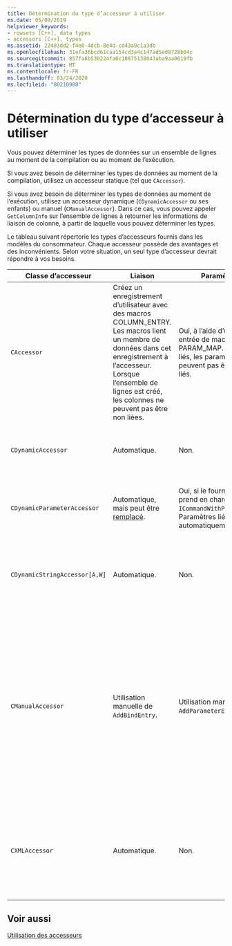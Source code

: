 ```yaml
---
title: Détermination du type d’accesseur à utiliser
ms.date: 05/09/2019
helpviewer_keywords:
- rowsets [C++], data types
- accessors [C++], types
ms.assetid: 22483dd2-f4e0-4dcb-8e4d-cd43a9c1a3db
ms.openlocfilehash: 31efa36bcd61caa154cd3e4c147ad5ed8728b04c
ms.sourcegitcommit: 857fa6b530224fa6c18675138043aba9aa0619fb
ms.translationtype: MT
ms.contentlocale: fr-FR
ms.lasthandoff: 03/24/2020
ms.locfileid: "80210988"
---
```

# <a name="determining-which-type-of-accessor-to-use"></a>Détermination du type d’accesseur à utiliser

Vous pouvez déterminer les types de données sur un ensemble de lignes au moment de la compilation ou au moment de l’exécution.

Si vous avez besoin de déterminer les types de données au moment de la compilation, utilisez un accesseur statique (tel que `CAccessor`).

Si vous avez besoin de déterminer les types de données au moment de l’exécution, utilisez un accesseur dynamique (`CDynamicAccessor` ou ses enfants) ou manuel (`CManualAccessor`). Dans ce cas, vous pouvez appeler `GetColumnInfo` sur l’ensemble de lignes à retourner les informations de liaison de colonne, à partir de laquelle vous pouvez déterminer les types.

Le tableau suivant répertorie les types d’accesseurs fournis dans les modèles du consommateur. Chaque accesseur possède des avantages et des inconvénients. Selon votre situation, un seul type d’accesseur devrait répondre à vos besoins.

|Classe d’accesseur|Liaison|Paramètre|Commentaire|
|--------------------|-------------|---------------|-------------|
|`CAccessor`|Créez un enregistrement d’utilisateur avec des macros COLUMN_ENTRY. Les macros lient un membre de données dans cet enregistrement à l’accesseur. Lorsque l’ensemble de lignes est créé, les colonnes ne peuvent pas être non liées.|Oui, à l’aide d’une entrée de macro PARAM_MAP. Une fois liés, les paramètres ne peuvent pas être non liés.|L’accesseur le plus rapide en raison de la petite quantité de code.|
|`CDynamicAccessor`|Automatique.|Non.|Utile si vous ne connaissez pas le type de données dans un ensemble de lignes.|
|`CDynamicParameterAccessor`|Automatique, mais peut être [remplacé](../../data/oledb/overriding-a-dynamic-accessor.md).|Oui, si le fournisseur prend en charge `ICommandWithParameters`. Paramètres liés automatiquement.|Plus lent que `CDynamicAccessor` mais utile pour l’appel des procédures stockées génériques.|
|`CDynamicStringAccessor[A,W]`|Automatique.|Non.|Récupère les données accessibles depuis la banque de données en tant que données de chaîne.|
|`CManualAccessor`|Utilisation manuelle de `AddBindEntry`.|Utilisation manuelle de `AddParameterEntry`.|Fast : les paramètres et les colonnes liées une seule fois. Vous déterminez le type de données à utiliser. (Pour obtenir un exemple, consultez l’exemple [DBViewer](https://github.com/Microsoft/VCSamples/tree/master/VC2010Samples/ATL/OLEDB/Consumer) .) Nécessite plus de code que `CDynamicAccessor` ou `CAccessor`. Cela ressemble davantage à appeler directement OLE DB.|
|`CXMLAccessor`|Automatique.|Non.|Récupère les données accessibles depuis la banque de données en tant que données de chaîne et les formate en tant que données avec balise XML.|

## <a name="see-also"></a>Voir aussi

[Utilisation des accesseurs](../../data/oledb/using-accessors.md)
